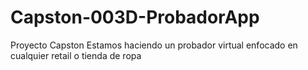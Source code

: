 # Capston-003D-ProbadorApp
Proyecto Capston Estamos haciendo un probador virtual enfocado en cualquier retail o tienda de ropa 
